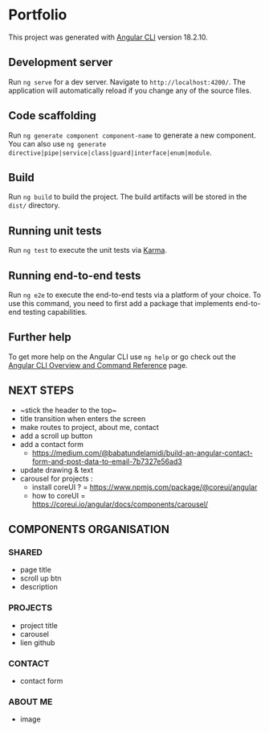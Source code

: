 # Portfolio

This project was generated with [Angular CLI](https://github.com/angular/angular-cli) version 18.2.10.

## Development server

Run `ng serve` for a dev server. Navigate to `http://localhost:4200/`. The application will automatically reload if you change any of the source files.

## Code scaffolding

Run `ng generate component component-name` to generate a new component. You can also use `ng generate directive|pipe|service|class|guard|interface|enum|module`.

## Build

Run `ng build` to build the project. The build artifacts will be stored in the `dist/` directory.

## Running unit tests

Run `ng test` to execute the unit tests via [Karma](https://karma-runner.github.io).

## Running end-to-end tests

Run `ng e2e` to execute the end-to-end tests via a platform of your choice. To use this command, you need to first add a package that implements end-to-end testing capabilities.

## Further help

To get more help on the Angular CLI use `ng help` or go check out the [Angular CLI Overview and Command Reference](https://angular.dev/tools/cli) page.

## NEXT STEPS

- ~stick the header to the top~
- title transition when enters the screen
- make routes to project, about me, contact
- add a scroll up button
- add a contact form
  - https://medium.com/@babatundelamidi/build-an-angular-contact-form-and-post-data-to-email-7b7327e56ad3
- update drawing & text
- carousel for projects :
  - install coreUI ? = https://www.npmjs.com/package/@coreui/angular
  - how to coreUI = https://coreui.io/angular/docs/components/carousel/

## COMPONENTS ORGANISATION

### SHARED

- page title
- scroll up btn
- description

### PROJECTS

- project title
- carousel
- lien github

### CONTACT

- contact form

### ABOUT ME

- image
